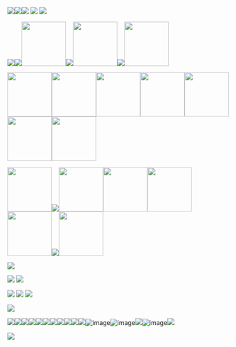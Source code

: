 ![](https://64.media.tumblr.com/a59be191cf0b5b3aca6e399cc732fc67/a90b3577a3e0f9a6-82/s75x75_c1/94ae1e7c83147ffcbdc3030e8385dc7a1b8e338a.gifv)<img src="https://i.ibb.co/n89kPmQ/1448414y3purlpoq8-2.png"/>![](https://64.media.tumblr.com/6903702d8cdb015369d3090b2f4478d8/721bd8f968d232a6-e7/s250x400/8e6f9303355e5d4be08d37b8ce97c500f28736db.gifv)  ![](https://64.media.tumblr.com/5ab9c24c40477a0f2f7d299b75c5bcc2/5236571abd779e3a-26/s250x400/f9bcb98b6ba1b1ad6ac68d81d300939be7a2ae19.gifv) ![](https://64.media.tumblr.com/a9306c9d26c0eae3b3be3f8012947354/tumblr_py2xsrrqF51xlx2ufo1_250.gifv)

![](https://64.media.tumblr.com/34530cdec32ed589c37218de6380eab8/2ab9cf95500e4db9-58/s100x200/e262ef696a714b6215eb7581c8fdca82c6b66e63.pnj)![](https://64.media.tumblr.com/06bf8585dccd7a074bf609f18f83ad5f/2ab9cf95500e4db9-82/s100x200/a88efb13691cee5d8167172759c983e1fdf4c783.pnj)<img src="https://i.ibb.co/qC3n6PB/Untitled-Project2-ezgif-4.png" width="100"/>![](https://64.media.tumblr.com/4104d3f9948477c66c34256cf8e4d3e7/ce369a681d94668b-f8/s100x200/be191cd64cf475fda64b5db336e51c2cde3f20f7.pnj)<img src="https://i.ibb.co/gFx2T57/Untitled-Project2-ezgif-5.png" width="100"/>![](https://64.media.tumblr.com/5f940fc85fd910e7974c19c776e17e24/2ab9cf95500e4db9-5b/s100x200/2a27e559a99f8c22d0cc1a66d4f22dbcab8f3b9b.pnj)<img src="https://i.ibb.co/JCb32jf/Untitled-Project2-ezgif-1.png" width="100"/>

<img src="https://i.ibb.co/TtKykgD/Untitled-Project2-ezgif-1.png" width="100"/><img src="https://i.ibb.co/pfphpRM/Untitled-Project2-ezgif.png" width="100"/><img src="https://i.ibb.co/stYW7x6/Untitled-Project2-ezgif-2.png" width="100"/><img src="https://i.ibb.co/g9PYH9d/Untitled-Project2-ezgif-1.png" width="100"/><img src="https://i.ibb.co/LRywQJZ/Untitled-Project2-ezgif-2.png" width="100"/><img src="https://i.ibb.co/z4tFytw/Untitled-Project2-ezgif-3.png" width="100"/><img src="https://i.ibb.co/N3NWg9P/Untitled-Project2-ezgif-2.png" width="100"/>

<img src="https://i.ibb.co/mD56dBf/Untitled-Project2-ezgif-1.png" width="100"/>![](https://64.media.tumblr.com/aeae60da8d82e6fce9f7200c4b19cbc5/2ab9cf95500e4db9-c5/s100x200/c18d178cf62047452afb2d69e3804999af771942.pnj)<img src="https://i.ibb.co/B4vHz86/Untitled-Project2-ezgif-3.png" width="100"/><img src="https://i.ibb.co/nMyWTGW/Untitled-Project2-ezgif-5.png" width="100"/><img src="https://i.ibb.co/VHc2ybT/Untitled-Project2-ezgif-6.png" width="100"/><img src="https://i.ibb.co/6F4rXy2/Untitled-Project2-ezgif-4.png" width="100"/>![](https://64.media.tumblr.com/949e0b0e600537615ff7925eb6cdbabf/af87d41c3d5756f2-bc/s100x200/01bdffffc5d3b98fc83a337744f1565742619d03.pnj)<img src="https://i.ibb.co/WcpGVbj/Untitled-Project2-ezgif.png" width="100"/>










![](https://blinkies.cafe/b/display/0269-sickashell.gif)

 ![](https://64.media.tumblr.com/e02ba6eb8d2cd35691172129de5ed895/1a375e04625d595d-d2/s500x750/cbef04562ce805e42f6cf6a3fe954205c360aa27.gifv) ![](https://64.media.tumblr.com/92c60ce673082df6c93f73f8d2d2000c/76d73ccfd68cb246-14/s500x750/fb49315628ec0fcd140ef802ce595188ed633560.gifv)

 ![](https://64.media.tumblr.com/6dcf9615475a7daf24a8ed7ec2bc6a34/b8ef9f5448602a9e-06/s250x400/464c830f6c98084f05ab480abd7ef046b0e2be99.gifv) ![](https://64.media.tumblr.com/65886a5a832a72f1e785c68986ec386b/efc8156a101570f5-a5/s250x400/fd53bda08106ad84fd06b68d99715fab877bcec2.gifv) ![](https://64.media.tumblr.com/12e3ced7afa253102002fac2a2ce093f/a5f312680aee2872-7d/s250x400/3affcb403db215e5f140c7619ceac48bb9c489db.gifv) 

![](https://64.media.tumblr.com/5bf33227766bd5662a70b7d6fc9a1274/197f12fa82e27886-0b/s640x960/2efcf4b071e8c159055310f21ac0462ecf6cdcde.gifv)

![](https://64.media.tumblr.com/d02755874eeecef5e40579cfbbfcc22f/af87d41c3d5756f2-0e/s100x200/eefb447a2b8f46c586654e2986ce304041820b97.pnj)![](https://64.media.tumblr.com/b7fde67de13b02dc798c57c575832421/af87d41c3d5756f2-c6/s100x200/a5fc2ecb72323bc3a3d6e64a87ef9e457750c829.pnj)![](https://64.media.tumblr.com/dacccb6d6d0143ed6afef83d1f9ad6b8/2b522e2e85828396-5e/s100x200/c9e69b4abb6370f357843cc09a6eb8b2e380427b.pnj)![](https://64.media.tumblr.com/923f042ccff77644b3566ec64ffe781a/1aefeced37ef47a9-79/s100x200/d6b37bf18e1eae84d1dbcef23d86cb313472dc85.pnj)![](https://64.media.tumblr.com/509d66e20d06415b7a32a4bbfcb118be/b3fcb4ba95078757-53/s100x200/bf628a8f752524b88f99af4733a4061e302f4113.pnj)![](https://64.media.tumblr.com/42a46d57d69ed147fc89bb065f9517a6/758556272532b651-31/s100x200/8cff5b6598077719005b331ccc6ff823f28a62c8.pnj)![](https://64.media.tumblr.com/a42774948e27b2de3b4a0b5cd0618179/ef857000f1bf6bba-d5/s100x200/b4bec2b283599a60e060c5f7714a2a4123a5164a.pnj)![](https://64.media.tumblr.com/c2513ac550658235580533266110b86f/572ae553ea4eed12-73/s100x200/bcd9a88a1d5b77509902de4c0c982cc71d98a4da.pnj)![](https://64.media.tumblr.com/4ba1e9e044d7b9d15ca8802bd31b8d70/d75f79ba8da9c3a5-2b/s100x200/10bd358614f053fb9261cf5be42e39f4ec996ddf.pnj)![](https://64.media.tumblr.com/2aaeadf5661102d86f6e306a41d0a101/e7ae57203a60af19-6e/s100x200/6910112904fa49d2547a1afc5a9d1699b9f5fbd3.gifv)![](https://64.media.tumblr.com/21975f989896e052f90b0974f5195347/tumblr_pwt4flKfdD1xbgu08o2_100.pnj)![image](https://github.com/RottedOleander/RottedOleander/assets/83630131/e88c6476-2c6f-4017-8cee-9c3b4984f54c)![image](https://github.com/RottedOleander/RottedOleander/assets/83630131/cd20e956-ab22-48a1-afab-a4fd17cc3503)![](https://64.media.tumblr.com/4b06976edf16b7bfba8506d9862c065e/a41e69429e030e08-2d/s100x200/f6aade1df56ff93eda9f3d13c07d3e918077beb2.pnj)![image](https://github.com/RottedOleander/RottedOleander/assets/83630131/89d4f1fc-9b25-4212-baf5-28c44a8cbc6c)![](https://64.media.tumblr.com/9a5bea4484d3c1d15d35be8156e6e865/79d8b316934d24c3-d2/s100x200/cc374ac8b18b31dce4abbb878212a0be6075bd1b.pnj)




![](https://64.media.tumblr.com/f34e0f1d4e2febd8314493a79ad54a09/33c4852116f4cbf7-07/s1280x1920/4c2309df85c49c5af3cdf007d3e3b69f268b7ced.pnj)


